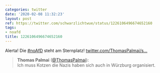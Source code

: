 ```yaml
---
categories: twitter
date: '2020-02-08 11:32:23'
layout: post
ref: https://twitter.com/schwarzlichtwue/status/1226106496674652160
tags:
- noafd
title: 1226106496674652160
---
```

Alerta! Die [#noAfD](/t/noafd) steht am Sternplatz! [twitter.com/ThomasPalmai/s…](https://twitter.com/ThomasPalmai/status/1226102954039664640)
> <b>Thomas Palmai</b> ([@ThomasPalmai](https://twitter.com/ThomasPalmai)):  
>Ich muss Kotzen die Nazis haben sich auch in Würzburg organisiert.   

